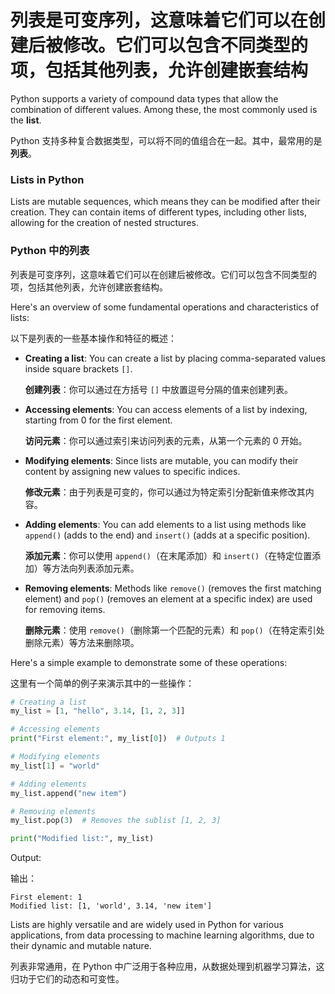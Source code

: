 # 列表是可变序列，这意味着它们可以在创建后被修改。它们可以包含不同类型的项，包括其他列表，允许创建嵌套结构

Python supports a variety of compound data types that allow the combination of different values. Among these, the most commonly used is the **list**.

Python 支持多种复合数据类型，可以将不同的值组合在一起。其中，最常用的是**列表**。

### Lists in Python

Lists are mutable sequences, which means they can be modified after their creation. They can contain items of different types, including other lists, allowing for the creation of nested structures.

### Python 中的列表

列表是可变序列，这意味着它们可以在创建后被修改。它们可以包含不同类型的项，包括其他列表，允许创建嵌套结构。

Here's an overview of some fundamental operations and characteristics of lists:

以下是列表的一些基本操作和特征的概述：

- **Creating a list**: You can create a list by placing comma-separated values inside square brackets `[]`.

  **创建列表**：你可以通过在方括号 `[]` 中放置逗号分隔的值来创建列表。

- **Accessing elements**: You can access elements of a list by indexing, starting from 0 for the first element.

  **访问元素**：你可以通过索引来访问列表的元素，从第一个元素的 0 开始。

- **Modifying elements**: Since lists are mutable, you can modify their content by assigning new values to specific indices.

  **修改元素**：由于列表是可变的，你可以通过为特定索引分配新值来修改其内容。

- **Adding elements**: You can add elements to a list using methods like `append()` (adds to the end) and `insert()` (adds at a specific position).

  **添加元素**：你可以使用 `append()`（在末尾添加）和 `insert()`（在特定位置添加）等方法向列表添加元素。

- **Removing elements**: Methods like `remove()` (removes the first matching element) and `pop()` (removes an element at a specific index) are used for removing items.

  **删除元素**：使用 `remove()`（删除第一个匹配的元素）和 `pop()`（在特定索引处删除元素）等方法来删除项。

Here's a simple example to demonstrate some of these operations:

这里有一个简单的例子来演示其中的一些操作：

```python
# Creating a list
my_list = [1, "hello", 3.14, [1, 2, 3]]

# Accessing elements
print("First element:", my_list[0])  # Outputs 1

# Modifying elements
my_list[1] = "world"

# Adding elements
my_list.append("new item")

# Removing elements
my_list.pop(3)  # Removes the sublist [1, 2, 3]

print("Modified list:", my_list)
```

Output:

输出：

```
First element: 1
Modified list: [1, 'world', 3.14, 'new item']
```

Lists are highly versatile and are widely used in Python for various applications, from data processing to machine learning algorithms, due to their dynamic and mutable nature.

列表非常通用，在 Python 中广泛用于各种应用，从数据处理到机器学习算法，这归功于它们的动态和可变性。
